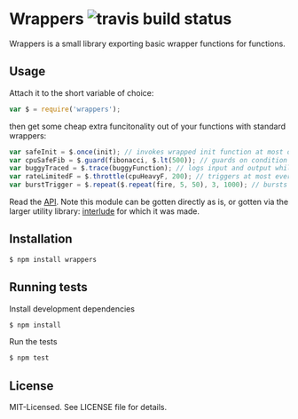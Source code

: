 # Wrappers ![travis build status](https://secure.travis-ci.org/clux/wrappers.png)
Wrappers is a small library exporting basic wrapper functions for functions.

## Usage
Attach it to the short variable of choice:

````javascript
var $ = require('wrappers');
````

then get some cheap extra funcitonality out of your functions with standard wrappers:

```javascript
var safeInit = $.once(init); // invokes wrapped init function at most once
var cpuSafeFib = $.guard(fibonacci, $.lt(500)); // guards on condition <500
var buggyTraced = $.trace(buggyFunction); // logs input and output while calling
var rateLimitedF = $.throttle(cpuHeavyF, 200); // triggers at most every 200ms
var burstTrigger = $.repeat($.repeat(fire, 5, 50), 3, 1000); // bursts of 5 every second 3 times
````

Read the [API](https://github.com/clux/wrappers/blob/master/api.md).
Note this module can be gotten directly as is, or gotten via the larger utility library: [interlude](https://github.com/clux/interlude) for which it was made.

## Installation

````bash
$ npm install wrappers
````

## Running tests
Install development dependencies

````bash
$ npm install
````

Run the tests

````bash
$ npm test
````

## License
MIT-Licensed. See LICENSE file for details.
